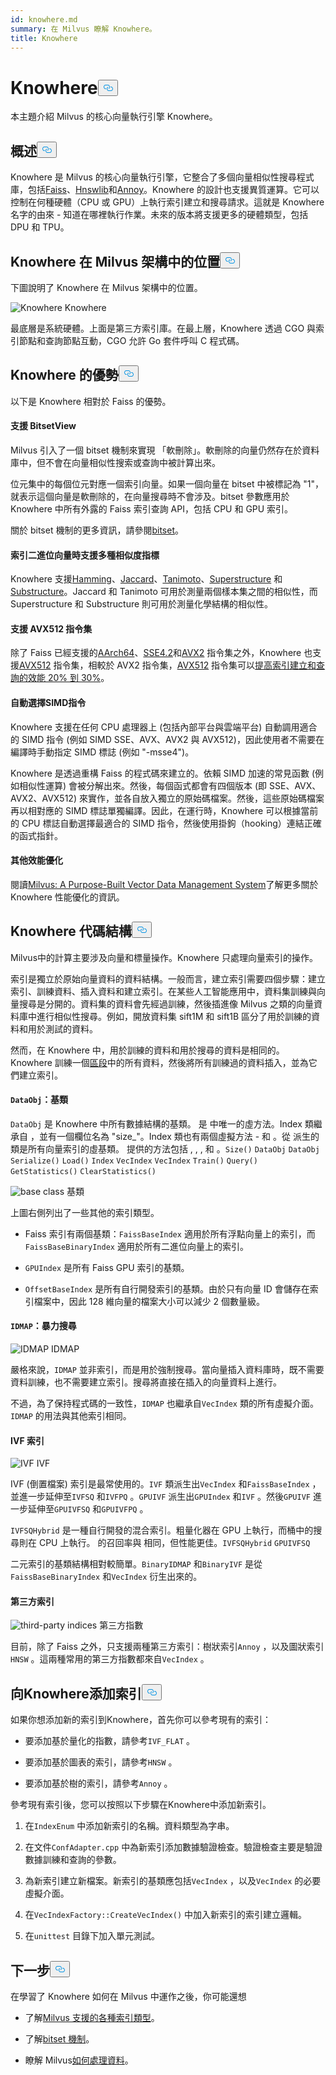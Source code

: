 ```yaml
---
id: knowhere.md
summary: 在 Milvus 瞭解 Knowhere。
title: Knowhere
---
```

<h1 id="Knowhere" class="common-anchor-header">Knowhere<button data-href="#Knowhere" class="anchor-icon" translate="no">
      <svg translate="no"
        aria-hidden="true"
        focusable="false"
        height="20"
        version="1.1"
        viewBox="0 0 16 16"
        width="16"
      >
        <path
          fill="#0092E4"
          fill-rule="evenodd"
          d="M4 9h1v1H4c-1.5 0-3-1.69-3-3.5S2.55 3 4 3h4c1.45 0 3 1.69 3 3.5 0 1.41-.91 2.72-2 3.25V8.59c.58-.45 1-1.27 1-2.09C10 5.22 8.98 4 8 4H4c-.98 0-2 1.22-2 2.5S3 9 4 9zm9-3h-1v1h1c1 0 2 1.22 2 2.5S13.98 12 13 12H9c-.98 0-2-1.22-2-2.5 0-.83.42-1.64 1-2.09V6.25c-1.09.53-2 1.84-2 3.25C6 11.31 7.55 13 9 13h4c1.45 0 3-1.69 3-3.5S14.5 6 13 6z"
        ></path>
      </svg>
    </button></h1><p>本主題介紹 Milvus 的核心向量執行引擎 Knowhere。</p>
<h2 id="Overview" class="common-anchor-header">概述<button data-href="#Overview" class="anchor-icon" translate="no">
      <svg translate="no"
        aria-hidden="true"
        focusable="false"
        height="20"
        version="1.1"
        viewBox="0 0 16 16"
        width="16"
      >
        <path
          fill="#0092E4"
          fill-rule="evenodd"
          d="M4 9h1v1H4c-1.5 0-3-1.69-3-3.5S2.55 3 4 3h4c1.45 0 3 1.69 3 3.5 0 1.41-.91 2.72-2 3.25V8.59c.58-.45 1-1.27 1-2.09C10 5.22 8.98 4 8 4H4c-.98 0-2 1.22-2 2.5S3 9 4 9zm9-3h-1v1h1c1 0 2 1.22 2 2.5S13.98 12 13 12H9c-.98 0-2-1.22-2-2.5 0-.83.42-1.64 1-2.09V6.25c-1.09.53-2 1.84-2 3.25C6 11.31 7.55 13 9 13h4c1.45 0 3-1.69 3-3.5S14.5 6 13 6z"
        ></path>
      </svg>
    </button></h2><p>Knowhere 是 Milvus 的核心向量執行引擎，它整合了多個向量相似性搜尋程式庫，包括<a href="https://github.com/facebookresearch/faiss">Faiss</a>、<a href="https://github.com/nmslib/hnswlib">Hnswlib</a>和<a href="https://github.com/spotify/annoy">Annoy</a>。Knowhere 的設計也支援異質運算。它可以控制在何種硬體（CPU 或 GPU）上執行索引建立和搜尋請求。這就是 Knowhere 名字的由來 - 知道在哪裡執行作業。未來的版本將支援更多的硬體類型，包括 DPU 和 TPU。</p>
<h2 id="Knowhere-in-the-Milvus-architecture" class="common-anchor-header">Knowhere 在 Milvus 架構中的位置<button data-href="#Knowhere-in-the-Milvus-architecture" class="anchor-icon" translate="no">
      <svg translate="no"
        aria-hidden="true"
        focusable="false"
        height="20"
        version="1.1"
        viewBox="0 0 16 16"
        width="16"
      >
        <path
          fill="#0092E4"
          fill-rule="evenodd"
          d="M4 9h1v1H4c-1.5 0-3-1.69-3-3.5S2.55 3 4 3h4c1.45 0 3 1.69 3 3.5 0 1.41-.91 2.72-2 3.25V8.59c.58-.45 1-1.27 1-2.09C10 5.22 8.98 4 8 4H4c-.98 0-2 1.22-2 2.5S3 9 4 9zm9-3h-1v1h1c1 0 2 1.22 2 2.5S13.98 12 13 12H9c-.98 0-2-1.22-2-2.5 0-.83.42-1.64 1-2.09V6.25c-1.09.53-2 1.84-2 3.25C6 11.31 7.55 13 9 13h4c1.45 0 3-1.69 3-3.5S14.5 6 13 6z"
        ></path>
      </svg>
    </button></h2><p>下圖說明了 Knowhere 在 Milvus 架構中的位置。</p>
<p>
  
   <span class="img-wrapper"> <img translate="no" src="/docs/v2.5.x/assets/knowhere_architecture.png" alt="Knowhere" class="doc-image" id="knowhere" />
   </span> <span class="img-wrapper"> <span>Knowhere</span> </span></p>
<p>最底層是系統硬體。上面是第三方索引庫。在最上層，Knowhere 透過 CGO 與索引節點和查詢節點互動，CGO 允許 Go 套件呼叫 C 程式碼。</p>
<h2 id="Knowhere-advantages" class="common-anchor-header">Knowhere 的優勢<button data-href="#Knowhere-advantages" class="anchor-icon" translate="no">
      <svg translate="no"
        aria-hidden="true"
        focusable="false"
        height="20"
        version="1.1"
        viewBox="0 0 16 16"
        width="16"
      >
        <path
          fill="#0092E4"
          fill-rule="evenodd"
          d="M4 9h1v1H4c-1.5 0-3-1.69-3-3.5S2.55 3 4 3h4c1.45 0 3 1.69 3 3.5 0 1.41-.91 2.72-2 3.25V8.59c.58-.45 1-1.27 1-2.09C10 5.22 8.98 4 8 4H4c-.98 0-2 1.22-2 2.5S3 9 4 9zm9-3h-1v1h1c1 0 2 1.22 2 2.5S13.98 12 13 12H9c-.98 0-2-1.22-2-2.5 0-.83.42-1.64 1-2.09V6.25c-1.09.53-2 1.84-2 3.25C6 11.31 7.55 13 9 13h4c1.45 0 3-1.69 3-3.5S14.5 6 13 6z"
        ></path>
      </svg>
    </button></h2><p>以下是 Knowhere 相對於 Faiss 的優勢。</p>
<h4 id="Support-for-BitsetView" class="common-anchor-header">支援 BitsetView</h4><p>Milvus 引入了一個 bitset 機制來實現 「軟刪除」。軟刪除的向量仍然存在於資料庫中，但不會在向量相似性搜索或查詢中被計算出來。</p>
<p>位元集中的每個位元對應一個索引向量。如果一個向量在 bitset 中被標記為 "1"，就表示這個向量是軟刪除的，在向量搜尋時不會涉及。bitset 參數應用於 Knowhere 中所有外露的 Faiss 索引查詢 API，包括 CPU 和 GPU 索引。</p>
<p>關於 bitset 機制的更多資訊，請參閱<a href="/docs/zh-hant/bitset.md">bitset</a>。</p>
<h4 id="Support-for-multiple-similarity-metrics-for-indexing-binary-vectors" class="common-anchor-header">索引二進位向量時支援多種相似度指標</h4><p>Knowhere 支援<a href="/docs/zh-hant/metric.md#Hamming-distance">Hamming</a>、<a href="/docs/zh-hant/metric.md#Jaccard-distance">Jaccard</a>、<a href="/docs/zh-hant/metric.md#Tanimoto-distance">Tanimoto</a>、<a href="/docs/zh-hant/metric.md#Superstructure">Superstructure</a> 和<a href="/docs/zh-hant/metric.md#Substructure">Substructure</a>。Jaccard 和 Tanimoto 可用於測量兩個樣本集之間的相似性，而 Superstructure 和 Substructure 則可用於測量化學結構的相似性。</p>
<h4 id="Support-for-AVX512-instruction-set" class="common-anchor-header">支援 AVX512 指令集</h4><p>除了 Faiss 已經支援的<a href="https://en.wikipedia.org/wiki/AArch64">AArch64</a>、<a href="https://en.wikipedia.org/wiki/SSE4#SSE4.2">SSE4.2</a>和<a href="https://en.wikipedia.org/wiki/Advanced_Vector_Extensions">AVX2</a> 指令集之外，Knowhere 也支援<a href="https://en.wikipedia.org/wiki/AVX-512">AVX512</a> 指令集，相較於 AVX2 指令集，<a href="https://en.wikipedia.org/wiki/AVX-512">AVX512</a> 指令集可以<a href="https://milvus.io/blog/milvus-performance-AVX-512-vs-AVX2.md">提高索引建立和查詢的效能 20% 到 30%</a>。</p>
<h4 id="Automatic-SIMD-instruction-selection" class="common-anchor-header">自動選擇SIMD指令</h4><p>Knowhere 支援在任何 CPU 處理器上 (包括內部平台與雲端平台) 自動調用適合的 SIMD 指令 (例如 SIMD SSE、AVX、AVX2 與 AVX512)，因此使用者不需要在編譯時手動指定 SIMD 標誌 (例如 "-msse4")。</p>
<p>Knowhere 是透過重構 Faiss 的程式碼來建立的。依賴 SIMD 加速的常見函數 (例如相似性運算) 會被分解出來。然後，每個函式都會有四個版本 (即 SSE、AVX、AVX2、AVX512) 來實作，並各自放入獨立的原始碼檔案。然後，這些原始碼檔案再以相對應的 SIMD 標誌單獨編譯。因此，在運行時，Knowhere 可以根據當前的 CPU 標誌自動選擇最適合的 SIMD 指令，然後使用掛鉤（hooking）連結正確的函式指針。</p>
<h4 id="Other-performance-optimization" class="common-anchor-header">其他效能優化</h4><p>閱讀<a href="https://www.cs.purdue.edu/homes/csjgwang/pubs/SIGMOD21_Milvus.pdf">Milvus: A Purpose-Built Vector Data Management System</a>了解更多關於 Knowhere 性能優化的資訊。</p>
<h2 id="Knowhere-code-structure" class="common-anchor-header">Knowhere 代碼結構<button data-href="#Knowhere-code-structure" class="anchor-icon" translate="no">
      <svg translate="no"
        aria-hidden="true"
        focusable="false"
        height="20"
        version="1.1"
        viewBox="0 0 16 16"
        width="16"
      >
        <path
          fill="#0092E4"
          fill-rule="evenodd"
          d="M4 9h1v1H4c-1.5 0-3-1.69-3-3.5S2.55 3 4 3h4c1.45 0 3 1.69 3 3.5 0 1.41-.91 2.72-2 3.25V8.59c.58-.45 1-1.27 1-2.09C10 5.22 8.98 4 8 4H4c-.98 0-2 1.22-2 2.5S3 9 4 9zm9-3h-1v1h1c1 0 2 1.22 2 2.5S13.98 12 13 12H9c-.98 0-2-1.22-2-2.5 0-.83.42-1.64 1-2.09V6.25c-1.09.53-2 1.84-2 3.25C6 11.31 7.55 13 9 13h4c1.45 0 3-1.69 3-3.5S14.5 6 13 6z"
        ></path>
      </svg>
    </button></h2><p>Milvus中的計算主要涉及向量和標量操作。Knowhere 只處理向量索引的操作。</p>
<p>索引是獨立於原始向量資料的資料結構。一般而言，建立索引需要四個步驟：建立索引、訓練資料、插入資料和建立索引。在某些人工智能應用中，資料集訓練與向量搜尋是分開的。資料集的資料會先經過訓練，然後插進像 Milvus 之類的向量資料庫中進行相似性搜尋。例如，開放資料集 sift1M 和 sift1B 區分了用於訓練的資料和用於測試的資料。</p>
<p>然而，在 Knowhere 中，用於訓練的資料和用於搜尋的資料是相同的。Knowhere 訓練一個<a href="https://milvus.io/blog/deep-dive-1-milvus-architecture-overview.md#Segments">區段</a>中的所有資料，然後將所有訓練過的資料插入，並為它們建立索引。</p>
<h4 id="DataObj-base-class" class="common-anchor-header"><code translate="no">DataObj</code>：基類</h4><p><code translate="no">DataObj</code> 是 Knowhere 中所有數據結構的基類。 是 中唯一的虛方法。Index 類繼承自 ，並有一個欄位名為 &quot;size_&quot;。Index 類也有兩個虛擬方法 - 和 。從 派生的 類是所有向量索引的虛基類。 提供的方法包括 , , , 和 。<code translate="no">Size()</code> <code translate="no">DataObj</code> <code translate="no">DataObj</code> <code translate="no">Serialize()</code> <code translate="no">Load()</code> <code translate="no">Index</code> <code translate="no">VecIndex</code> <code translate="no">VecIndex</code> <code translate="no">Train()</code> <code translate="no">Query()</code> <code translate="no">GetStatistics()</code> <code translate="no">ClearStatistics()</code></p>
<p>
  
   <span class="img-wrapper"> <img translate="no" src="/docs/v2.5.x/assets/Knowhere_base_classes.png" alt="base class" class="doc-image" id="base-class" />
   </span> <span class="img-wrapper"> <span>基類</span> </span></p>
<p>上圖右側列出了一些其他的索引類型。</p>
<ul>
<li><p>Faiss 索引有兩個基類：<code translate="no">FaissBaseIndex</code> 適用於所有浮點向量上的索引，而<code translate="no">FaissBaseBinaryIndex</code> 適用於所有二進位向量上的索引。</p></li>
<li><p><code translate="no">GPUIndex</code> 是所有 Faiss GPU 索引的基類。</p></li>
<li><p><code translate="no">OffsetBaseIndex</code> 是所有自行開發索引的基類。由於只有向量 ID 會儲存在索引檔案中，因此 128 維向量的檔案大小可以減少 2 個數量級。</p></li>
</ul>
<h4 id="IDMAP-brute-force-search" class="common-anchor-header"><code translate="no">IDMAP</code>：暴力搜尋</h4><p>
  
   <span class="img-wrapper"> <img translate="no" src="/docs/v2.5.x/assets/IDMAP.png" alt="IDMAP" class="doc-image" id="idmap" />
   </span> <span class="img-wrapper"> <span>IDMAP</span> </span></p>
<p>嚴格來說，<code translate="no">IDMAP</code> 並非索引，而是用於強制搜尋。當向量插入資料庫時，既不需要資料訓練，也不需要建立索引。搜尋將直接在插入的向量資料上進行。</p>
<p>不過，為了保持程式碼的一致性，<code translate="no">IDMAP</code> 也繼承自<code translate="no">VecIndex</code> 類的所有虛擬介面。<code translate="no">IDMAP</code> 的用法與其他索引相同。</p>
<h4 id="IVF-indices" class="common-anchor-header">IVF 索引</h4><p>
  
   <span class="img-wrapper"> <img translate="no" src="/docs/v2.5.x/assets/IVF.png" alt="IVF" class="doc-image" id="ivf" />
   </span> <span class="img-wrapper"> <span>IVF</span> </span></p>
<p>IVF (倒置檔案) 索引是最常使用的。<code translate="no">IVF</code> 類派生出<code translate="no">VecIndex</code> 和<code translate="no">FaissBaseIndex</code> ，並進一步延伸至<code translate="no">IVFSQ</code> 和<code translate="no">IVFPQ</code> 。<code translate="no">GPUIVF</code> 派生出<code translate="no">GPUIndex</code> 和<code translate="no">IVF</code> 。然後<code translate="no">GPUIVF</code> 進一步延伸至<code translate="no">GPUIVFSQ</code> 和<code translate="no">GPUIVFPQ</code> 。</p>
<p><code translate="no">IVFSQHybrid</code> 是一種自行開發的混合索引。粗量化器在 GPU 上執行，而桶中的搜尋則在 CPU 上執行。 的召回率與 相同，但性能更佳。<code translate="no">IVFSQHybrid</code> <code translate="no">GPUIVFSQ</code> </p>
<p>二元索引的基類結構相對較簡單。<code translate="no">BinaryIDMAP</code> 和<code translate="no">BinaryIVF</code> 是從<code translate="no">FaissBaseBinaryIndex</code> 和<code translate="no">VecIndex</code> 衍生出來的。</p>
<h4 id="Third-party-indices" class="common-anchor-header">第三方索引</h4><p>
  
   <span class="img-wrapper"> <img translate="no" src="/docs/v2.5.x/assets/third_party_index.png" alt="third-party indices" class="doc-image" id="third-party-indices" />
   </span> <span class="img-wrapper"> <span>第三方指數</span> </span></p>
<p>目前，除了 Faiss 之外，只支援兩種第三方索引：樹狀索引<code translate="no">Annoy</code> ，以及圖狀索引<code translate="no">HNSW</code> 。這兩種常用的第三方指數都來自<code translate="no">VecIndex</code> 。</p>
<h2 id="Adding-indices-to-Knowhere" class="common-anchor-header">向Knowhere添加索引<button data-href="#Adding-indices-to-Knowhere" class="anchor-icon" translate="no">
      <svg translate="no"
        aria-hidden="true"
        focusable="false"
        height="20"
        version="1.1"
        viewBox="0 0 16 16"
        width="16"
      >
        <path
          fill="#0092E4"
          fill-rule="evenodd"
          d="M4 9h1v1H4c-1.5 0-3-1.69-3-3.5S2.55 3 4 3h4c1.45 0 3 1.69 3 3.5 0 1.41-.91 2.72-2 3.25V8.59c.58-.45 1-1.27 1-2.09C10 5.22 8.98 4 8 4H4c-.98 0-2 1.22-2 2.5S3 9 4 9zm9-3h-1v1h1c1 0 2 1.22 2 2.5S13.98 12 13 12H9c-.98 0-2-1.22-2-2.5 0-.83.42-1.64 1-2.09V6.25c-1.09.53-2 1.84-2 3.25C6 11.31 7.55 13 9 13h4c1.45 0 3-1.69 3-3.5S14.5 6 13 6z"
        ></path>
      </svg>
    </button></h2><p>如果你想添加新的索引到Knowhere，首先你可以參考現有的索引：</p>
<ul>
<li><p>要添加基於量化的指數，請參考<code translate="no">IVF_FLAT</code> 。</p></li>
<li><p>要添加基於圖表的索引，請參考<code translate="no">HNSW</code> 。</p></li>
<li><p>要添加基於樹的索引，請參考<code translate="no">Annoy</code> 。</p></li>
</ul>
<p>參考現有索引後，您可以按照以下步驟在Knowhere中添加新索引。</p>
<ol>
<li><p>在<code translate="no">IndexEnum</code> 中添加新索引的名稱。資料類型為字串。</p></li>
<li><p>在文件<code translate="no">ConfAdapter.cpp</code> 中為新索引添加數據驗證檢查。驗證檢查主要是驗證數據訓練和查詢的參數。</p></li>
<li><p>為新索引建立新檔案。新索引的基類應包括<code translate="no">VecIndex</code> ，以及<code translate="no">VecIndex</code> 的必要虛擬介面。</p></li>
<li><p>在<code translate="no">VecIndexFactory::CreateVecIndex()</code> 中加入新索引的索引建立邏輯。</p></li>
<li><p>在<code translate="no">unittest</code> 目錄下加入單元測試。</p></li>
</ol>
<h2 id="Whats-next" class="common-anchor-header">下一步<button data-href="#Whats-next" class="anchor-icon" translate="no">
      <svg translate="no"
        aria-hidden="true"
        focusable="false"
        height="20"
        version="1.1"
        viewBox="0 0 16 16"
        width="16"
      >
        <path
          fill="#0092E4"
          fill-rule="evenodd"
          d="M4 9h1v1H4c-1.5 0-3-1.69-3-3.5S2.55 3 4 3h4c1.45 0 3 1.69 3 3.5 0 1.41-.91 2.72-2 3.25V8.59c.58-.45 1-1.27 1-2.09C10 5.22 8.98 4 8 4H4c-.98 0-2 1.22-2 2.5S3 9 4 9zm9-3h-1v1h1c1 0 2 1.22 2 2.5S13.98 12 13 12H9c-.98 0-2-1.22-2-2.5 0-.83.42-1.64 1-2.09V6.25c-1.09.53-2 1.84-2 3.25C6 11.31 7.55 13 9 13h4c1.45 0 3-1.69 3-3.5S14.5 6 13 6z"
        ></path>
      </svg>
    </button></h2><p>在學習了 Knowhere 如何在 Milvus 中運作之後，你可能還想</p>
<ul>
<li><p>了解<a href="/docs/zh-hant/index.md">Milvus 支援的各種索引類型</a>。</p></li>
<li><p>了解<a href="/docs/zh-hant/bitset.md">bitset 機制</a>。</p></li>
<li><p>瞭解 Milvus<a href="/docs/zh-hant/data_processing.md">如何處理資料</a>。</p></li>
</ul>
